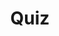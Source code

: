 ---
title: "Quiz"
passing_percentage: 70
layout: "test"
type: "test"
questions:
  - id: "q1"
    text: "Which ports does the edge-stack Service listen on for HTTP and HTTPS traffic?"
    type: "single-answer"
    marks: 2
    options:
      - id: "a"
        text: "8080 and 8443"
      - id: "b"
        text: "80 and 443"
        is_correct: true
      - id: "c"
        text: "8000 and 8443"
      - id: "d"
        text: "9000 and 9443"
  - id: "q2"
    text: "Which components are part of the Ambassador Edge Stack system shown in the design? (Select all that apply)"
    type: "multiple-answers"
    marks: 2
    options:
      - id: "a"
        text: "edge-stack-agent Deployment"
        is_correct: true
      - id: "b"
        text: "edge-stack-admin Service"
        is_correct: true
      - id: "c"
        text: "nginx-controller"
  - id: "q3"
    text: "What do services use to specify communication endpoints?"
    type: "short_answer" 
    marks: 2
    correct_answer: "Port" 
---